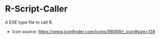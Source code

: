 # R-Script-Caller
A EXE type file to call R.

- Icon source: https://www.iconfinder.com/icons/98069/r_icon#size=128